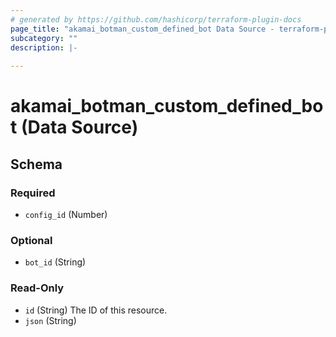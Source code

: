 ```yaml
---
# generated by https://github.com/hashicorp/terraform-plugin-docs
page_title: "akamai_botman_custom_defined_bot Data Source - terraform-provider-akamai"
subcategory: ""
description: |-
  
---
```


# akamai_botman_custom_defined_bot (Data Source)





<!-- schema generated by tfplugindocs -->
## Schema

### Required

- `config_id` (Number)

### Optional

- `bot_id` (String)

### Read-Only

- `id` (String) The ID of this resource.
- `json` (String)
